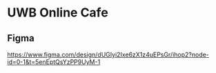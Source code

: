 # UWB Online Cafe

## Figma
https://www.figma.com/design/dUGIyi2Ixe6zX1z4uEPsGr/ihop2?node-id=0-1&t=5enEptQsYzPP9UyM-1